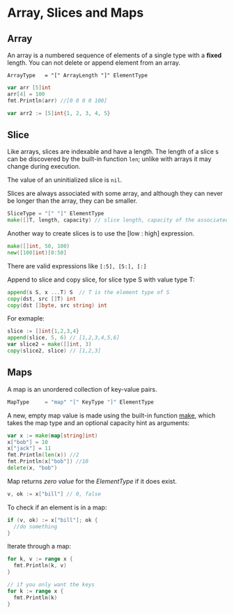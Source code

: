 Array, Slices and Maps
===

## Array

An array is a numbered sequence of elements of a single type with a **fixed**
length. You can not delete or append element from an array.

```
ArrayType   = "[" ArrayLength "]" ElementType
```


```go
var arr [5]int
arr[4] = 100
fmt.Println(arr) //[0 0 0 0 100]

var arr2 := [5]int{1, 2, 3, 4, 5}
```

## Slice

Like arrays, slices are indexable and have a length. The length of a slice s
can be discovered by the built-in function `len`; unlike with arrays it may
change during execution.

The value of an uninitialized slice is `nil`.

Slices are always associated with some array, and although they can never be
longer than the array, they can be smaller.

```go
SliceType = "[" "]" ElementType
make([]T, length, capacity) // slice length, capacity of the associated array
```

Another way to create slices is to use the [low : high] expression.

```go
make([]int, 50, 100)
new([100]int)[0:50]
```
There are valid expressions like `[:5], [5:], [:]`

Append to slice and copy slice, for slice type S with value type T:

```go
append(s S, x ...T) S  // T is the element type of S
copy(dst, src []T) int
copy(dst []byte, src string) int
```

For exmaple:

```go
slice := []int{1,2,3,4}
append(slice, 5, 6) // [1,2,3,4,5,6]
var slice2 = make([]int, 3)
copy(slice2, slice) // [1,2,3]
```

## Maps

A map is an unordered collection of key-value pairs.

```go
MapType     = "map" "[" KeyType "]" ElementType
```

A new, empty map value is made using the built-in function [make](https://golang.org/ref/spec#Making_slices_maps_and_channels),
which takes the map type and an optional capacity hint as arguments:

```go
var x := make(map[string]int)
x["bob"] = 10
x["jack"] = 11
fmt.Println(len(x)) //2
fmt.Println(x["bob"]) //10
delete(x, "bob")
```

Map returns *zero value* for the *ElementType* if it does exist.

```go
v, ok := x["bill"] // 0, false
```

To check if an element is in a map:

```go
if (v, ok) := x["bill"]; ok {
  //do something
}
```

Iterate through a map:

```go
for k, v := range x {
  fmt.Println(k, v)
}

// if you only want the keys
for k := range x {
  fmt.Println(k)
}
```
